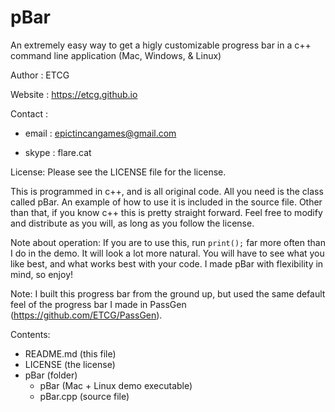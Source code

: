 # pBar
An extremely easy way to get a higly customizable progress bar in a c++ command line application (Mac, Windows, & Linux)

Author  : ETCG

Website : https://etcg.github.io

Contact :

  - email : epictincangames@gmail.com

  - skype : flare.cat

License: Please see the LICENSE file for the license.

This is programmed in c++, and is all original code.
All you need is the class called pBar. An example of how to use it is included in the source file.
Other than that, if you know c++ this is pretty straight forward. Feel free to modify and distribute as you will, as long as you follow the license.

Note about operation: If you are to use this, run `print();` far more often than I do in the demo. It will look a lot more natural. You will have to see what you like best, and what works best with your code. I made pBar with flexibility in mind, so enjoy!

Note: I built this progress bar from the ground up, but used the same default feel of the progress bar I made in PassGen (https://github.com/ETCG/PassGen).

Contents:
  - README.md  (this file)
  - LICENSE    (the license)
  - pBar       (folder)
    - pBar     (Mac + Linux demo executable)
    - pBar.cpp (source file)
